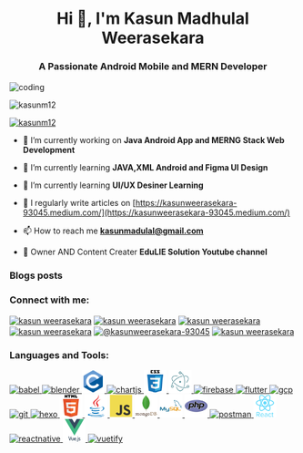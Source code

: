 <h1 align="center">Hi 👋, I'm Kasun Madhulal Weerasekara</h1>
<h3 align="center">A Passionate Android Mobile and MERN Developer </h3>

<img align="center" alt="coding" width="400" src="https://media.giphy.com/media/RbDKaczqWovIugyJmW/giphy.gif">

<p align="left"> <img src="https://komarev.com/ghpvc/?username=kasunm12&label=Profile%20views&color=0e75b6&style=flat" alt="kasunm12" /> </p>

<p align="left"> <a href="https://github.com/ryo-ma/github-profile-trophy"><img src="https://github-profile-trophy.vercel.app/?username=kasunm12" alt="kasunm12" /></a> </p>

- 🔭 I’m currently working on **Java Android App and MERNG Stack Web Development**

- 🌱 I’m currently learning **JAVA,XML Android and Figma UI Design**

- 👯 I’m currently learning **UI/UX Desiner Learning**

- 📝 I regularly write articles on [https://kasunweerasekara-93045.medium.com/](https://kasunweerasekara-93045.medium.com/)

- 📫 How to reach me **kasunmadulal@gmail.com**
- 📝 Owner AND Content Creater **EduLIE Solution Youtube channel**

### Blogs posts
<!-- BLOG-POST-LIST:START -->
<!-- BLOG-POST-LIST:END -->

<h3 align="left">Connect with me:</h3>
<p align="left">
<a href="https://linkedin.com/in/kasun weerasekara" target="blank"><img align="center" src="https://cdn.jsdelivr.net/npm/simple-icons@3.0.1/icons/linkedin.svg" alt="kasun weerasekara" height="30" width="40" /></a>
<a href="https://stackoverflow.com/users/kasun weerasekara" target="blank"><img align="center" src="https://cdn.jsdelivr.net/npm/simple-icons@3.0.1/icons/stackoverflow.svg" alt="kasun weerasekara" height="30" width="40" /></a>
<a href="https://fb.com/kasun weerasekara" target="blank"><img align="center" src="https://cdn.jsdelivr.net/npm/simple-icons@3.0.1/icons/facebook.svg" alt="kasun weerasekara" height="30" width="40" /></a>
<a href="https://instagram.com/kasun weerasekara" target="blank"><img align="center" src="https://cdn.jsdelivr.net/npm/simple-icons@3.0.1/icons/instagram.svg" alt="kasun weerasekara" height="30" width="40" /></a>
<a href="https://medium.com/@kasunweerasekara-93045" target="blank"><img align="center" src="https://cdn.jsdelivr.net/npm/simple-icons@3.0.1/icons/medium.svg" alt="@kasunweerasekara-93045" height="30" width="40" /></a>
<a href="https://www.hackerrank.com/kasun weerasekara" target="blank"><img align="center" src="https://cdn.jsdelivr.net/npm/simple-icons@3.0.1/icons/hackerrank.svg" alt="kasun weerasekara" height="30" width="40" /></a>
</p>

<h3 align="left">Languages and Tools:</h3>
<p align="left"> <a href="https://babeljs.io/" target="_blank"> <img src="https://www.vectorlogo.zone/logos/babeljs/babeljs-icon.svg" alt="babel" width="40" height="40"/> </a> <a href="https://www.blender.org/" target="_blank"> <img src="https://download.blender.org/branding/community/blender_community_badge_white.svg" alt="blender" width="40" height="40"/> </a> <a href="https://www.cprogramming.com/" target="_blank"> <img src="https://raw.githubusercontent.com/devicons/devicon/master/icons/c/c-original.svg" alt="c" width="40" height="40"/> </a> <a href="https://www.chartjs.org" target="_blank"> <img src="https://www.chartjs.org/media/logo-title.svg" alt="chartjs" width="40" height="40"/> </a> <a href="https://www.w3schools.com/css/" target="_blank"> <img src="https://raw.githubusercontent.com/devicons/devicon/master/icons/css3/css3-original-wordmark.svg" alt="css3" width="40" height="40"/> </a> <a href="https://www.electronjs.org" target="_blank"> <img src="https://raw.githubusercontent.com/devicons/devicon/master/icons/electron/electron-original.svg" alt="electron" width="40" height="40"/> </a> <a href="https://firebase.google.com/" target="_blank"> <img src="https://www.vectorlogo.zone/logos/firebase/firebase-icon.svg" alt="firebase" width="40" height="40"/> </a> <a href="https://flutter.dev" target="_blank"> <img src="https://www.vectorlogo.zone/logos/flutterio/flutterio-icon.svg" alt="flutter" width="40" height="40"/> </a> <a href="https://cloud.google.com" target="_blank"> <img src="https://www.vectorlogo.zone/logos/google_cloud/google_cloud-icon.svg" alt="gcp" width="40" height="40"/> </a> <a href="https://git-scm.com/" target="_blank"> <img src="https://www.vectorlogo.zone/logos/git-scm/git-scm-icon.svg" alt="git" width="40" height="40"/> </a> <a href="hexo.io/" target="_blank"> <img src="https://www.vectorlogo.zone/logos/hexoio/hexoio-icon.svg" alt="hexo" width="40" height="40"/> </a> <a href="https://www.w3.org/html/" target="_blank"> <img src="https://raw.githubusercontent.com/devicons/devicon/master/icons/html5/html5-original-wordmark.svg" alt="html5" width="40" height="40"/> </a> <a href="https://www.java.com" target="_blank"> <img src="https://raw.githubusercontent.com/devicons/devicon/master/icons/java/java-original.svg" alt="java" width="40" height="40"/> </a> <a href="https://developer.mozilla.org/en-US/docs/Web/JavaScript" target="_blank"> <img src="https://raw.githubusercontent.com/devicons/devicon/master/icons/javascript/javascript-original.svg" alt="javascript" width="40" height="40"/> </a> <a href="https://www.mongodb.com/" target="_blank"> <img src="https://raw.githubusercontent.com/devicons/devicon/master/icons/mongodb/mongodb-original-wordmark.svg" alt="mongodb" width="40" height="40"/> </a> <a href="https://www.mysql.com/" target="_blank"> <img src="https://raw.githubusercontent.com/devicons/devicon/master/icons/mysql/mysql-original-wordmark.svg" alt="mysql" width="40" height="40"/> </a> <a href="https://www.php.net" target="_blank"> <img src="https://raw.githubusercontent.com/devicons/devicon/master/icons/php/php-original.svg" alt="php" width="40" height="40"/> </a> <a href="https://postman.com" target="_blank"> <img src="https://www.vectorlogo.zone/logos/getpostman/getpostman-icon.svg" alt="postman" width="40" height="40"/> </a> <a href="https://reactjs.org/" target="_blank"> <img src="https://raw.githubusercontent.com/devicons/devicon/master/icons/react/react-original-wordmark.svg" alt="react" width="40" height="40"/> </a> <a href="https://reactnative.dev/" target="_blank"> <img src="https://reactnative.dev/img/header_logo.svg" alt="reactnative" width="40" height="40"/> </a> <a href="https://vuejs.org/" target="_blank"> <img src="https://raw.githubusercontent.com/devicons/devicon/master/icons/vuejs/vuejs-original-wordmark.svg" alt="vuejs" width="40" height="40"/> </a> <a href="https://vuetifyjs.com/en/" target="_blank"> <img src="https://bestofjs.org/logos/vuetify.svg" alt="vuetify" width="40" height="40"/> </a> </p>



